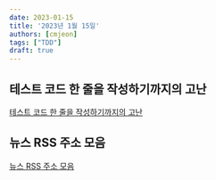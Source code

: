 ```yaml
---
date: 2023-01-15
title: '2023년 1월 15일'
authors: [cmjeon]
tags: ["TDD"]
draft: true
---
```


## 테스트 코드 한 줄을 작성하기까지의 고난

[테스트 코드 한 줄을 작성하기까지의 고난](https://tech.kakao.com/2021/11/08/test-code/)

## 뉴스 RSS 주소 모음

[뉴스 RSS 주소 모음](https://heyhyungki.tistory.com/34)